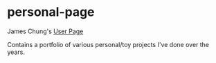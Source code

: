 # personal-page
James Chung's [User Page](https://jchung01.github.io/)  

Contains a portfolio of various personal/toy projects I've done over the years.